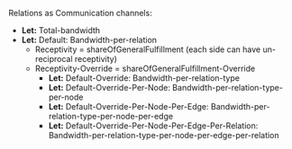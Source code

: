 Relations as Communication channels:
- **Let:** Total-bandwidth
- **Let:** Default: Bandwidth-per-relation
    - Receptivity = shareOfGeneralFulfillment (each side can have un-reciprocal receptivity)
    - Receptivity-Override = shareOfGeneralFulfillment-Override
        - **Let:** Default-Override: Bandwidth-per-relation-type
        - **Let:** Default-Override-Per-Node: Bandwidth-per-relation-type-per-node
        - **Let:** Default-Override-Per-Node-Per-Edge: Bandwidth-per-relation-type-per-node-per-edge
        - **Let:** Default-Override-Per-Node-Per-Edge-Per-Relation: Bandwidth-per-relation-type-per-node-per-edge-per-relation

